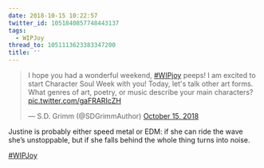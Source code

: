 ```yaml
---
date: 2018-10-15 10:22:57
twitter_id: 1051840857748443137
tags:
  - WIPJoy
thread_to: 1051113623383347200
title: ''
---
```


<blockquote class="twitter-tweet"><p lang="en" dir="ltr">I hope you had a wonderful weekend, <a href="https://twitter.com/hashtag/WIPjoy?src=hash&amp;ref_src=twsrc%5Etfw">#WIPjoy</a> peeps! I am excited to start Character Soul Week with you! Today, let&#39;s talk other art forms. What genres of art, poetry, or music describe your main characters? <a href="https://t.co/gaFRARIcZH">pic.twitter.com/gaFRARIcZH</a></p>&mdash; S.D. Grimm (@SDGrimmAuthor) <a href="https://twitter.com/SDGrimmAuthor/status/1051685301071024128?ref_src=twsrc%5Etfw">October 15, 2018</a></blockquote>
<script async src="https://platform.twitter.com/widgets.js" charset="utf-8"></script>

Justine is probably either speed metal or EDM: if she can ride the wave she’s unstoppable, but if she falls behind the whole thing turns into noise.

[#WIPJoy](https://twitter.com/hashtag/WIPJoy)
